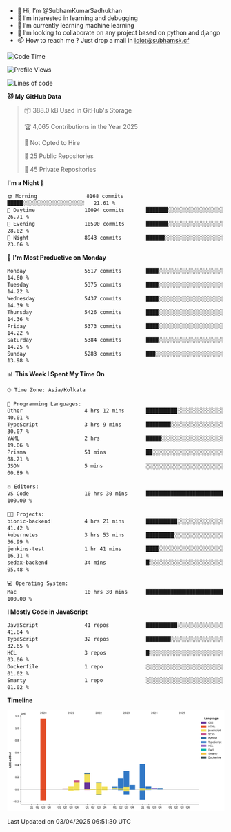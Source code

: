- 👋 Hi, I’m @SubhamKumarSadhukhan
- 👀 I’m interested in learning and debugging
- 🌱 I’m currently learning machine learning
- 💞️ I’m looking to collaborate on any project based on python and django
- 📫 How to reach me ?
      Just drop a mail in idiot@subhamsk.cf

<!---
SubhamKumarSadhukhan/SubhamKumarSadhukhan is a ✨ special ✨ repository because its `README.md` (this file) appears on your GitHub profile.
You can click the Preview link to take a look at your changes.
--->


<!--START_SECTION:waka-->
![Code Time](http://img.shields.io/badge/Code%20Time-2%2C817%20hrs%2033%20mins-blue)

![Profile Views](http://img.shields.io/badge/Profile%20Views-0-blue)

![Lines of code](https://img.shields.io/badge/From%20Hello%20World%20I%27ve%20Written-2.8%20million%20lines%20of%20code-blue)

**🐱 My GitHub Data** 

> 📦 388.0 kB Used in GitHub's Storage 
 > 
> 🏆 4,065 Contributions in the Year 2025
 > 
> 🚫 Not Opted to Hire
 > 
> 📜 25 Public Repositories 
 > 
> 🔑 45 Private Repositories 
 > 
**I'm a Night 🦉** 

```text
🌞 Morning                8168 commits        █████░░░░░░░░░░░░░░░░░░░░   21.61 % 
🌆 Daytime                10094 commits       ███████░░░░░░░░░░░░░░░░░░   26.71 % 
🌃 Evening                10590 commits       ███████░░░░░░░░░░░░░░░░░░   28.02 % 
🌙 Night                  8943 commits        ██████░░░░░░░░░░░░░░░░░░░   23.66 % 
```
📅 **I'm Most Productive on Monday** 

```text
Monday                   5517 commits        ████░░░░░░░░░░░░░░░░░░░░░   14.60 % 
Tuesday                  5375 commits        ████░░░░░░░░░░░░░░░░░░░░░   14.22 % 
Wednesday                5437 commits        ████░░░░░░░░░░░░░░░░░░░░░   14.39 % 
Thursday                 5426 commits        ████░░░░░░░░░░░░░░░░░░░░░   14.36 % 
Friday                   5373 commits        ████░░░░░░░░░░░░░░░░░░░░░   14.22 % 
Saturday                 5384 commits        ████░░░░░░░░░░░░░░░░░░░░░   14.25 % 
Sunday                   5283 commits        ███░░░░░░░░░░░░░░░░░░░░░░   13.98 % 
```


📊 **This Week I Spent My Time On** 

```text
🕑︎ Time Zone: Asia/Kolkata

💬 Programming Languages: 
Other                    4 hrs 12 mins       ██████████░░░░░░░░░░░░░░░   40.01 % 
TypeScript               3 hrs 9 mins        ████████░░░░░░░░░░░░░░░░░   30.07 % 
YAML                     2 hrs               █████░░░░░░░░░░░░░░░░░░░░   19.06 % 
Prisma                   51 mins             ██░░░░░░░░░░░░░░░░░░░░░░░   08.21 % 
JSON                     5 mins              ░░░░░░░░░░░░░░░░░░░░░░░░░   00.89 % 

🔥 Editors: 
VS Code                  10 hrs 30 mins      █████████████████████████   100.00 % 

🐱‍💻 Projects: 
bionic-backend           4 hrs 21 mins       ██████████░░░░░░░░░░░░░░░   41.42 % 
kubernetes               3 hrs 53 mins       █████████░░░░░░░░░░░░░░░░   36.99 % 
jenkins-test             1 hr 41 mins        ████░░░░░░░░░░░░░░░░░░░░░   16.11 % 
sedax-backend            34 mins             █░░░░░░░░░░░░░░░░░░░░░░░░   05.48 % 

💻 Operating System: 
Mac                      10 hrs 30 mins      █████████████████████████   100.00 % 
```

**I Mostly Code in JavaScript** 

```text
JavaScript               41 repos            ██████████░░░░░░░░░░░░░░░   41.84 % 
TypeScript               32 repos            ████████░░░░░░░░░░░░░░░░░   32.65 % 
HCL                      3 repos             █░░░░░░░░░░░░░░░░░░░░░░░░   03.06 % 
Dockerfile               1 repo              ░░░░░░░░░░░░░░░░░░░░░░░░░   01.02 % 
Smarty                   1 repo              ░░░░░░░░░░░░░░░░░░░░░░░░░   01.02 % 
```



**Timeline**

![Lines of Code chart](https://raw.githubusercontent.com/SubhamKumarSadhukhan/SubhamKumarSadhukhan/main/assets/bar_graph.png)


 Last Updated on 03/04/2025 06:51:30 UTC
<!--END_SECTION:waka-->
